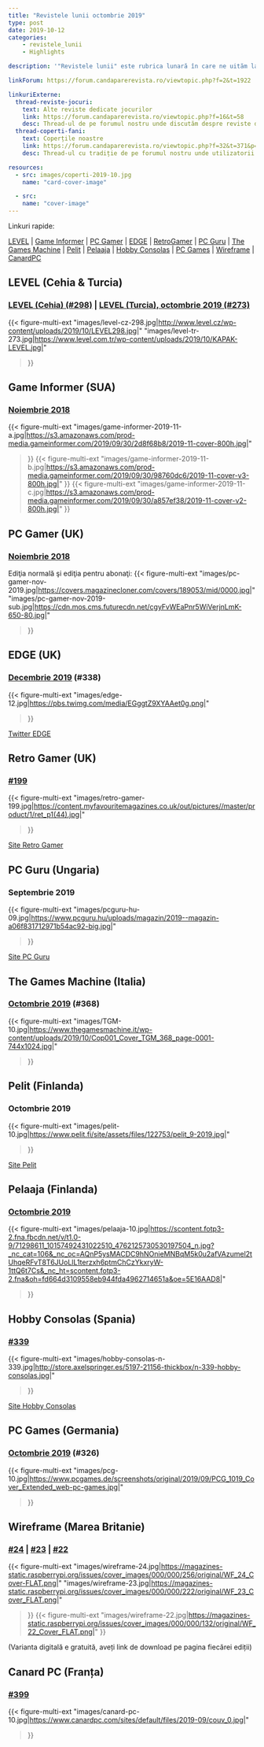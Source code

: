 ```yaml
---
title: "Revistele lunii octombrie 2019"
type: post
date: 2019-10-12
categories:
    - revistele_lunii
    - Highlights

description: '"Revistele lunii" este rubrica lunară în care ne uităm la chioșcul virtual cu reviste de jocuri din lumea întreagă, cât încă mai există. Avem coperți, cu link către sursă.'

linkForum: https://forum.candaparerevista.ro/viewtopic.php?f=2&t=1922

linkuriExterne:
  thread-reviste-jocuri:
    text: Alte reviste dedicate jocurilor
    link: https://forum.candaparerevista.ro/viewtopic.php?f=16&t=58
    desc: Thread-ul de pe forumul nostru unde discutăm despre reviste de jocuri
  thread-coperti-fani:
    text: Coperțile noastre
    link: https://forum.candaparerevista.ro/viewtopic.php?f=32&t=371&p=7346
    desc: Thread-ul cu tradiție de pe forumul nostru unde utilizatorii își creează propriile coperți de reviste

resources:
  - src: images/coperti-2019-10.jpg
    name: "card-cover-image"

  - src:
    name: "cover-image"
---
```


Linkuri rapide:

[LEVEL](#level-cehia-turcia) | [Game Informer](#game-informer-sua) | [PC Gamer](#pc-gamer-uk) | [EDGE](#edge-uk) | [RetroGamer](#retro-gamer-uk) | [PC Guru](#pc-guru-ungaria) | [The Games Machine](#the-games-machine-italia) | [Pelit](#pelit-finlanda) | [Pelaaja](#pelaaja-finlanda) | [Hobby Consolas](#hobby-consolas-spania) | [PC Games](#pc-games-germania) | [Wireframe](#wireframe-marea-britanie) | [CanardPC](#canard-pc-franța)

## LEVEL (Cehia & Turcia)
### [LEVEL (Cehia) (#298)](http://www.level.cz/starsi-cisla/level-298/) | [LEVEL (Turcia), octombrie 2019 (#273)](https://www.level.com.tr/haber/level-ekim-273-sayisi-bayilerde.html)
{{< figure-multi-ext
	"images/level-cz-298.jpg|http://www.level.cz/wp-content/uploads/2019/10/LEVEL298.jpg|"
	"images/level-tr-273.jpg|https://www.level.com.tr/wp-content/uploads/2019/10/KAPAK-LEVEL.jpg|"
>}}

## Game Informer (SUA)
### [Noiembrie 2018](https://www.gameinformer.com/cover-reveal/2019/10/01/november-cover-revealed-pokemon-sword-and-shield)
{{< figure-multi-ext
	"images/game-informer-2019-11-a.jpg|https://s3.amazonaws.com/prod-media.gameinformer.com/2019/09/30/2d8f68b8/2019-11-cover-800h.jpg|"
>}}
{{< figure-multi-ext
	"images/game-informer-2019-11-b.jpg|https://s3.amazonaws.com/prod-media.gameinformer.com/2019/09/30/98760dc6/2019-11-cover-v3-800h.jpg|"
>}}
{{< figure-multi-ext
	"images/game-informer-2019-11-c.jpg|https://s3.amazonaws.com/prod-media.gameinformer.com/2019/09/30/a857ef38/2019-11-cover-v2-800h.jpg|"
>}}

## PC Gamer (UK)
### [Noiembrie 2018](https://www.pcgamer.com/uk/pc-gamer-uk-november-issue-a-total-war-saga-troy/)
Ediţia normală şi ediţia pentru abonaţi: 
{{< figure-multi-ext
	"images/pc-gamer-nov-2019.jpg|https://covers.magazinecloner.com/covers/189053/mid/0000.jpg|"
	"images/pc-gamer-nov-2019-sub.jpg|https://cdn.mos.cms.futurecdn.net/cgyFvWEaPnr5WiVerjnLmK-650-80.jpg|"
>}}

## EDGE (UK)
### [Decembrie 2019](https://www.myfavouritemagazines.co.uk/gaming/edge-magazine-back-issues/edge-december-2019-issue-338/) (#338)
{{< figure-multi-ext
	"images/edge-12.jpg|https://pbs.twimg.com/media/EGggtZ9XYAAet0g.png|"
>}}

[Twitter EDGE](https://twitter.com/edgeonline)

## Retro Gamer (UK)
### [#199](https://www.myfavouritemagazines.co.uk/retro-gamer-print-back-issues/retro-gamer-issue-199/)
{{< figure-multi-ext
	"images/retro-gamer-199.jpg|https://content.myfavouritemagazines.co.uk/out/pictures//master/product/1/ret_p1(44).jpg|"
>}}

[Site Retro Gamer](https://www.retrogamer.net/)

## PC Guru (Ungaria)
### Septembrie 2019
{{< figure-multi-ext
	"images/pcguru-hu-09.jpg|https://www.pcguru.hu/uploads/magazin/2019--magazin-a06f831712971b54ac92-big.jpg|"
>}}

[Site PC Guru](https://www.pcguru.hu/magazin)

## The Games Machine (Italia)
### [Octombrie 2019](https://www.thegamesmachine.it/edicola/142124/tgm-368-ottobre-2019-ludenz/) (#368)
{{< figure-multi-ext
	"images/TGM-10.jpg|https://www.thegamesmachine.it/wp-content/uploads/2019/10/Cop001_Cover_TGM_368_page-0001-744x1024.jpg|"
>}}

## Pelit (Finlanda)
### Octombrie 2019
{{< figure-multi-ext
	"images/pelit-10.jpg|https://www.pelit.fi/site/assets/files/122753/pelit_9-2019.jpg|"
>}}

[Site Pelit](https://www.pelit.fi/ )

## Pelaaja (Finlanda)
### [Octombrie 2019](https://pelaaja.fi/lehdet/lokakuun-pelaaja-nyt-kaupoissa)
{{< figure-multi-ext
	"images/pelaaja-10.jpg|https://scontent.fotp3-2.fna.fbcdn.net/v/t1.0-9/71298611_10157492431022510_4762125730530197504_n.jpg?_nc_cat=106&_nc_oc=AQnP5ysMACDC9hNOnieMNBqM5k0u2afVAzumel2tUhqeRFvT8T6JUoLlL1terzxh6ptmChCzYkxryW-1ttQ6t7Cs&_nc_ht=scontent.fotp3-2.fna&oh=fd664d3109558eb944fda4962714651a&oe=5E16AAD8|"
>}}

## Hobby Consolas (Spania)
### [#339](http://store.axelspringer.es/n-339-hobby-consolas.html)
{{< figure-multi-ext
	"images/hobby-consolas-n-339.jpg|http://store.axelspringer.es/5197-21156-thickbox/n-339-hobby-consolas.jpg|"
>}}

[Site Hobby Consolas](https://www.hobbyconsolas.com/)

## PC Games (Germania)
### [Octombrie 2019](https://www.pcgames.de/PC-Games-Brands-19921/News/10-19-Die-Siedler-1333019/) (#326)
{{< figure-multi-ext
	"images/pcg-10.jpg|https://www.pcgames.de/screenshots/original/2019/09/PCG_1019_Cover_Extended_web-pc-games.jpg|"
>}}

## Wireframe (Marea Britanie)
### [#24](https://wireframe.raspberrypi.org/issues/24) | [#23](https://wireframe.raspberrypi.org/issues/23) | [#22](https://wireframe.raspberrypi.org/issues/22)
{{< figure-multi-ext
	"images/wireframe-24.jpg|https://magazines-static.raspberrypi.org/issues/cover_images/000/000/256/original/WF_24_Cover-FLAT.png|"
	"images/wireframe-23.jpg|https://magazines-static.raspberrypi.org/issues/cover_images/000/000/222/original/WF_23_Cover_FLAT.png|"
>}}
{{< figure-multi-ext
	"images/wireframe-22.jpg|https://magazines-static.raspberrypi.org/issues/cover_images/000/000/132/original/WF_22_Cover_FLAT.png|"
>}}

(Varianta digitală e gratuită, aveți link de download pe pagina fiecărei ediții)

## Canard PC (Franța)
### [#399](https://www.canardpc.com/numero/399)
{{< figure-multi-ext
	"images/canard-pc-10.jpg|https://www.canardpc.com/sites/default/files/2019-09/couv_0.jpg|"
>}}

